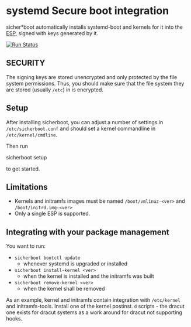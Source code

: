 systemd Secure boot integration
===============================
sicher*boot automatically installs systemd-boot and kernels for it into the
[ESP][], signed with keys generated by it.

 [ESP]: https://en.wikipedia.org/wiki/EFI_System_partition

[![Run Status](https://api.shippable.com/projects/57d313eea0e0fc1000037262/badge?branch=master)](https://app.shippable.com/projects/57d313eea0e0fc1000037262)


SECURITY
--------
The signing keys are stored unencrypted and only protected by the file system
permissions. Thus, you should make sure that the file system they are
stored (usually `/etc`) in is encrypted.

Setup
------------
After installing sicherboot, you can adjust a number of settings in
`/etc/sicherboot.conf` and should set a kernel commandline in
`/etc/kernel/cmdline`.

Then run

  sicherboot setup

to get started.

Limitations
-----------
* Kernels and initramfs images must be named `/boot/vmlinuz-<ver>` and
  `/boot/initrd.img-<ver>`
* Only a single ESP is supported.


Integrating with your package management
----------------------------------------
You want to run:

* `sicherboot bootctl update`
  - whenever systemd is upgraded or installed
* `sicherboot install-kernel <ver>`
  - when the kernel is installed and the initramfs was built
* `sicherboot remove-kernel <ver>`
  - when the kernel shall be removed

As an example, kernel and initramfs contain integration with `/etc/kernel`
and initramfs-tools. Install one of the kernel postinst`.d` scripts - the dracut
one exists for dracut systems as a work around for dracut not supporting hooks.
